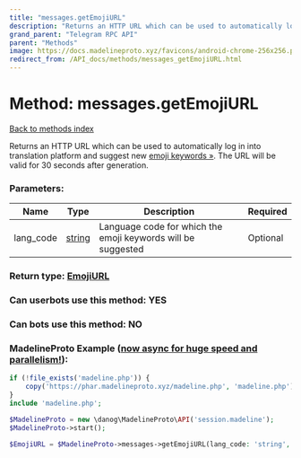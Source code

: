 ```yaml
---
title: "messages.getEmojiURL"
description: "Returns an HTTP URL which can be used to automatically log in into translation platform and suggest new [emoji keywords »](https://core.telegram.org/api/custom-emoji#emoji-keywords). The URL will be valid for 30 seconds after generation."
grand_parent: "Telegram RPC API"
parent: "Methods"
image: https://docs.madelineproto.xyz/favicons/android-chrome-256x256.png
redirect_from: /API_docs/methods/messages_getEmojiURL.html
---
```

# Method: messages.getEmojiURL
[Back to methods index](index.html)



Returns an HTTP URL which can be used to automatically log in into translation platform and suggest new [emoji keywords »](https://core.telegram.org/api/custom-emoji#emoji-keywords). The URL will be valid for 30 seconds after generation.

### Parameters:

| Name     |    Type       | Description | Required |
|----------|---------------|-------------|----------|
|lang\_code|[string](/API_docs/types/string.html) | Language code for which the emoji keywords will be suggested | Optional|


### Return type: [EmojiURL](/API_docs/types/EmojiURL.html)

### Can userbots use this method: **YES**

### Can bots use this method: **NO**


### MadelineProto Example ([now async for huge speed and parallelism!](https://docs.madelineproto.xyz/docs/ASYNC.html)):


```php
if (!file_exists('madeline.php')) {
    copy('https://phar.madelineproto.xyz/madeline.php', 'madeline.php');
}
include 'madeline.php';

$MadelineProto = new \danog\MadelineProto\API('session.madeline');
$MadelineProto->start();

$EmojiURL = $MadelineProto->messages->getEmojiURL(lang_code: 'string', );
```

